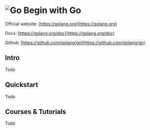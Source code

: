 # ![Go](https://rawgit.com/asankasri/begin-with-it-alpha/master/icons/go.png "Go") Begin with Go

Official website: [https://golang.org](https://golang.org)

Docs: [https://golang.org/doc](https://golang.org/doc)

Github: [https://github.com/golang/go](https://github.com/golang/go)

## Intro

Todo

## Quickstart

Todo

## Courses & Tutorials

Todo
